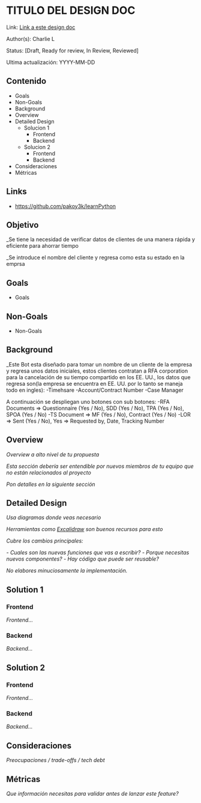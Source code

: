 # TITULO DEL DESIGN DOC
Link: [Link a este design doc](#)

Author(s): Charlie L

Status: [Draft, Ready for review, In Review, Reviewed]

Ultima actualización: YYYY-MM-DD

## Contenido
- Goals
- Non-Goals
- Background
- Overview
- Detailed Design
  - Solucion 1
    - Frontend
    - Backend
  - Solucion 2
    - Frontend
    - Backend
- Consideraciones
- Métricas

## Links
- https://github.com/pakoy3k/learnPython

## Objetivo
_Se tiene la necesidad de verificar datos de clientes de una manera rápida y eficiente para ahorrar tiempo

_Se introduce el nombre del cliente y regresa como esta su estado en la emprsa

## Goals
- Goals
## Non-Goals
- Non-Goals

## Background
_Este Bot esta diseñado para tomar un nombre de un cliente de la empresa y regresa unos datos iniciales, estos clientes contratan a RFA corporation para la cancelación de su tiempo compartido en los EE. UU., los datos que regresa son(la empresa se encuentra en EE. UU. por lo tanto se maneja todo en ingles): 
-Timehsare 
-Account/Contract Number 
-Case Manager

A continuación se despliegan uno botones con sub botones: 
-RFA Documents => Questionnaire (Yes / No), SDD (Yes / No), TPA (Yes / No), SPOA (Yes / No) 
-TS Document => MF (Yes / No), Contract (Yes / No) 
-LOR => Sent (Yes / No), Yes => Requested by, Date, Tracking Number

## Overview
_Overview a alto nivel de tu propuesta_

_Esta sección debería ser entendible por nuevos miembros de tu equipo que no están relacionados al proyecto_

_Pon detalles en la siguiente sección_

## Detailed Design
_Usa diagramas donde veas necesario_

_Herramientas como [Excalidraw](https://excalidraw.com) son buenos recursos para esto_

_Cubre los cambios principales:_

 _- Cuales son las nuevas funciones que vas a escribir?_
 _- Porque necesitas nuevos componentes?_
 _- Hay código que puede ser reusable?_

_No elabores minuciosamente la implementación._

## Solution 1
### Frontend
_Frontend…_
### Backend
_Backend…_

## Solution 2
### Frontend
_Frontend…_
### Backend
_Backend…_

## Consideraciones
_Preocupaciones / trade-offs / tech debt_

## Métricas
_Que información necesitas para validar antes de lanzar este feature?_
